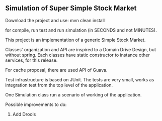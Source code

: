 ## Simulation of Super Simple Stock Market

Download the project and use:
	mvn clean install

for compile, run test and run simulation (in SECONDS and not MINUTES).

This project is an implementation of a generic Simple Stock Market.

Classes' organization and API are inspired to a Domain Drive Design, but without spring. Each classes have static constructor to instance other services, for this release.

For cache proposal, there are used API of Guava.

Test infrastructure is based on JUnit. The tests are very small, works as integration test from the top level of the application.

One Simulation class run a scenario of working of the application.


Possible improvements to do:

1. Add Drools
